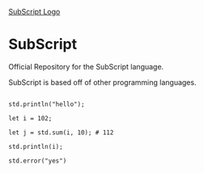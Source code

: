 [SubScript Logo](./media/subscript-logo.png)
<!------>
# SubScript

Official Repository for the SubScript language.

SubScript is based off of other programming languages. 

```subscript

std.println("hello");

let i = 102;

let j = std.sum(i, 10); # 112

std.println(i);

std.error("yes")

```


